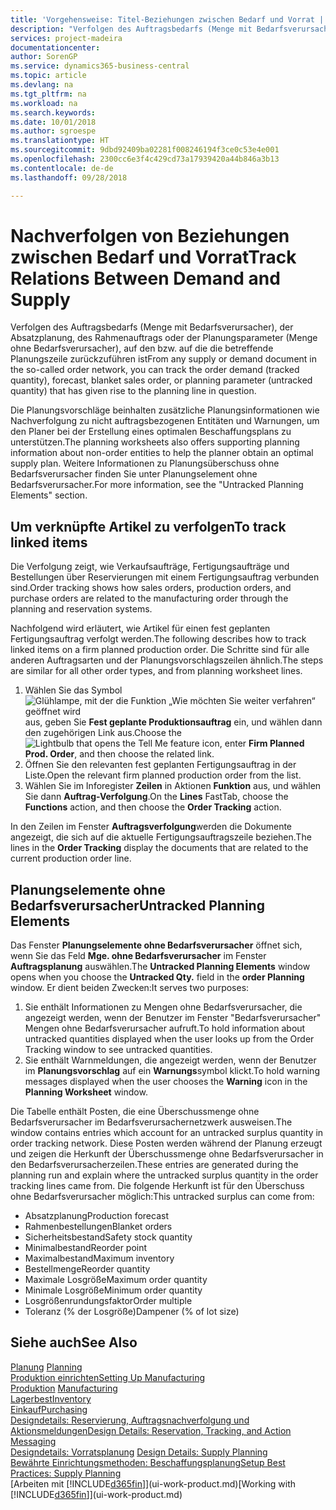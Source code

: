 ```yaml
---
title: 'Vorgehensweise: Titel-Beziehungen zwischen Bedarf und Vorrat | Microsoft Docs'
description: "Verfolgen des Auftragsbedarfs (Menge mit Bedarfsverursacher), der Absatzplanung, des Rahmenauftrags oder der Planungsparameter (Menge ohne Bedarfsverursacher), auf den bzw. auf die die betreffende Planungszeile zurückzuführen ist"
services: project-madeira
documentationcenter: 
author: SorenGP
ms.service: dynamics365-business-central
ms.topic: article
ms.devlang: na
ms.tgt_pltfrm: na
ms.workload: na
ms.search.keywords: 
ms.date: 10/01/2018
ms.author: sgroespe
ms.translationtype: HT
ms.sourcegitcommit: 9dbd92409ba02281f008246194f3ce0c53e4e001
ms.openlocfilehash: 2300cc6e3f4c429cd73a17939420a44b846a3b13
ms.contentlocale: de-de
ms.lasthandoff: 09/28/2018

---
```

# <a name="track-relations-between-demand-and-supply"></a><span data-ttu-id="13b41-103">Nachverfolgen von Beziehungen zwischen Bedarf und Vorrat</span><span class="sxs-lookup"><span data-stu-id="13b41-103">Track Relations Between Demand and Supply</span></span>
<span data-ttu-id="13b41-104">Verfolgen des Auftragsbedarfs (Menge mit Bedarfsverursacher), der Absatzplanung, des Rahmenauftrags oder der Planungsparameter (Menge ohne Bedarfsverursacher), auf den bzw. auf die die betreffende Planungszeile zurückzuführen ist</span><span class="sxs-lookup"><span data-stu-id="13b41-104">From any supply or demand document in the so-called order network, you can track the order demand (tracked quantity), forecast, blanket sales order, or planning parameter (untracked quantity) that has given rise to the planning line in question.</span></span>

<span data-ttu-id="13b41-105">Die Planungsvorschläge beinhalten zusätzliche Planungsinformationen wie  Nachverfolgung zu nicht auftragsbezogenen Entitäten und  Warnungen, um den Planer bei der Erstellung eines optimalen Beschaffungsplans zu unterstützen.</span><span class="sxs-lookup"><span data-stu-id="13b41-105">The planning worksheets also offers supporting planning information about non-order entities to help the planner obtain an optimal supply plan.</span></span> <span data-ttu-id="13b41-106">Weitere Informationen zu Planungsüberschuss ohne Bedarfsverursacher finden Sie unter  Planungselement ohne Bedarfsverursacher.</span><span class="sxs-lookup"><span data-stu-id="13b41-106">For more information, see the "Untracked Planning Elements" section.</span></span>

## <a name="to-track-linked-items"></a><span data-ttu-id="13b41-107">Um verknüpfte Artikel zu verfolgen</span><span class="sxs-lookup"><span data-stu-id="13b41-107">To track linked items</span></span>
<span data-ttu-id="13b41-108">Die Verfolgung zeigt, wie Verkaufsaufträge, Fertigungsaufträge und Bestellungen über Reservierungen mit einem Fertigungsauftrag verbunden sind.</span><span class="sxs-lookup"><span data-stu-id="13b41-108">Order tracking shows how sales orders, production orders, and purchase orders are related to the manufacturing order through the planning and reservation systems.</span></span>

<span data-ttu-id="13b41-109">Nachfolgend wird erläutert, wie Artikel für einen fest geplanten Fertigungsauftrag verfolgt werden.</span><span class="sxs-lookup"><span data-stu-id="13b41-109">The following describes how to track linked items on a firm planned production order.</span></span> <span data-ttu-id="13b41-110">Die Schritte sind für alle anderen Auftragsarten und der Planungsvorschlagszeilen ähnlich.</span><span class="sxs-lookup"><span data-stu-id="13b41-110">The steps are similar for all other order types, and from planning worksheet lines.</span></span>

1. <span data-ttu-id="13b41-111">Wählen Sie das Symbol ![Glühlampe, mit der die Funktion „Wie möchten Sie weiter verfahren“ geöffnet wird](media/ui-search/search_small.png "Wie möchten Sie weiter verfahren?") aus, geben Sie **Fest geplante Produktionsauftrag** ein, und wählen dann den zugehörigen Link aus.</span><span class="sxs-lookup"><span data-stu-id="13b41-111">Choose the ![Lightbulb that opens the Tell Me feature](media/ui-search/search_small.png "Tell me what you want to do") icon, enter **Firm Planned Prod. Order**, and then choose the related link.</span></span>
2. <span data-ttu-id="13b41-112">Öffnen Sie den relevanten fest geplanten Fertigungsauftrag in der Liste.</span><span class="sxs-lookup"><span data-stu-id="13b41-112">Open the relevant firm planned production order from the list.</span></span>
3. <span data-ttu-id="13b41-113">Wählen Sie im Inforegister **Zeilen** in Aktionen **Funktion** aus, und wählen Sie dann **Auftrag-Verfolgung**.</span><span class="sxs-lookup"><span data-stu-id="13b41-113">On the **Lines** FastTab, choose the **Functions** action, and then choose the **Order Tracking** action.</span></span>

<span data-ttu-id="13b41-114">In den Zeilen im Fenster  **Auftragsverfolgung**werden die Dokumente angezeigt, die sich auf die aktuelle Fertigungsauftragszeile beziehen.</span><span class="sxs-lookup"><span data-stu-id="13b41-114">The lines in the **Order Tracking** display the documents that are related to the current production order line.</span></span>

## <a name="untracked-planning-elements"></a><span data-ttu-id="13b41-115">Planungselemente ohne Bedarfsverursacher</span><span class="sxs-lookup"><span data-stu-id="13b41-115">Untracked Planning Elements</span></span>
<span data-ttu-id="13b41-116">Das Fenster **Planungselemente ohne Bedarfsverursacher** öffnet sich, wenn Sie das Feld **Mge. ohne Bedarfsverursacher** im Fenster **Auftragsplanung** auswählen.</span><span class="sxs-lookup"><span data-stu-id="13b41-116">The **Untracked Planning Elements** window opens when you choose the **Untracked Qty.** field in the **order Planning** window.</span></span> <span data-ttu-id="13b41-117">Er dient beiden Zwecken:</span><span class="sxs-lookup"><span data-stu-id="13b41-117">It serves two purposes:</span></span>

1. <span data-ttu-id="13b41-118">Sie enthält Informationen zu Mengen ohne Bedarfsverursacher, die angezeigt werden, wenn der Benutzer im Fenster "Bedarfsverursacher" Mengen ohne Bedarfsverursacher aufruft.</span><span class="sxs-lookup"><span data-stu-id="13b41-118">To hold information about untracked quantities displayed when the user looks up from the Order Tracking window to see untracked quantities.</span></span>
2. <span data-ttu-id="13b41-119">Sie enthält Warnmeldungen, die angezeigt werden, wenn der Benutzer im **Planungsvorschlag** auf ein **Warnungs**symbol klickt.</span><span class="sxs-lookup"><span data-stu-id="13b41-119">To hold warning messages displayed when the user chooses the **Warning** icon in the **Planning Worksheet** window.</span></span>

<span data-ttu-id="13b41-120">Die Tabelle enthält Posten, die eine Überschussmenge ohne Bedarfsverursacher im Bedarfsverursachernetzwerk ausweisen.</span><span class="sxs-lookup"><span data-stu-id="13b41-120">The window contains entries which account for an untracked surplus quantity in order tracking network.</span></span> <span data-ttu-id="13b41-121">Diese Posten werden während der Planung erzeugt und zeigen die Herkunft der Überschussmenge ohne Bedarfsverursacher in den Bedarfsverursacherzeilen.</span><span class="sxs-lookup"><span data-stu-id="13b41-121">These entries are generated during the planning run and explain where the untracked surplus quantity in the order tracking lines came from.</span></span> <span data-ttu-id="13b41-122">Die folgende Herkunft ist für den Überschuss ohne Bedarfsverursacher möglich:</span><span class="sxs-lookup"><span data-stu-id="13b41-122">This untracked surplus can come from:</span></span>

- <span data-ttu-id="13b41-123">Absatzplanung</span><span class="sxs-lookup"><span data-stu-id="13b41-123">Production forecast</span></span>
- <span data-ttu-id="13b41-124">Rahmenbestellungen</span><span class="sxs-lookup"><span data-stu-id="13b41-124">Blanket orders</span></span>
- <span data-ttu-id="13b41-125">Sicherheitsbestand</span><span class="sxs-lookup"><span data-stu-id="13b41-125">Safety stock quantity</span></span>
- <span data-ttu-id="13b41-126">Minimalbestand</span><span class="sxs-lookup"><span data-stu-id="13b41-126">Reorder point</span></span>
- <span data-ttu-id="13b41-127">Maximalbestand</span><span class="sxs-lookup"><span data-stu-id="13b41-127">Maximum inventory</span></span>
- <span data-ttu-id="13b41-128">Bestellmenge</span><span class="sxs-lookup"><span data-stu-id="13b41-128">Reorder quantity</span></span>
- <span data-ttu-id="13b41-129">Maximale Losgröße</span><span class="sxs-lookup"><span data-stu-id="13b41-129">Maximum order quantity</span></span>
- <span data-ttu-id="13b41-130">Minimale Losgröße</span><span class="sxs-lookup"><span data-stu-id="13b41-130">Minimum order quantity</span></span>
- <span data-ttu-id="13b41-131">Losgrößenrundungsfaktor</span><span class="sxs-lookup"><span data-stu-id="13b41-131">Order multiple</span></span>
- <span data-ttu-id="13b41-132">Toleranz (% der Losgröße)</span><span class="sxs-lookup"><span data-stu-id="13b41-132">Dampener (% of lot size)</span></span>

## <a name="see-also"></a><span data-ttu-id="13b41-133">Siehe auch</span><span class="sxs-lookup"><span data-stu-id="13b41-133">See Also</span></span>  
<span data-ttu-id="13b41-134">[Planung](production-planning.md) </span><span class="sxs-lookup"><span data-stu-id="13b41-134">[Planning](production-planning.md) </span></span>  
[<span data-ttu-id="13b41-135">Produktion einrichten</span><span class="sxs-lookup"><span data-stu-id="13b41-135">Setting Up Manufacturing</span></span>](production-configure-production-processes.md)  
<span data-ttu-id="13b41-136">[Produktion](production-manage-manufacturing.md)  </span><span class="sxs-lookup"><span data-stu-id="13b41-136">[Manufacturing](production-manage-manufacturing.md)  </span></span>  
[<span data-ttu-id="13b41-137">Lagerbest</span><span class="sxs-lookup"><span data-stu-id="13b41-137">Inventory</span></span>](inventory-manage-inventory.md)  
[<span data-ttu-id="13b41-138">Einkauf</span><span class="sxs-lookup"><span data-stu-id="13b41-138">Purchasing</span></span>](purchasing-manage-purchasing.md)  
[<span data-ttu-id="13b41-139">Designdetails: Reservierung, Auftragsnachverfolgung und Aktionsmeldungen</span><span class="sxs-lookup"><span data-stu-id="13b41-139">Design Details: Reservation, Tracking, and Action Messaging</span></span>](design-details-reservation-order-tracking-and-action-messaging.md)  
<span data-ttu-id="13b41-140">[Designdetails: Vorratsplanung](design-details-supply-planning.md) </span><span class="sxs-lookup"><span data-stu-id="13b41-140">[Design Details: Supply Planning](design-details-supply-planning.md) </span></span>  
[<span data-ttu-id="13b41-141">Bewährte Einrichtungsmethoden: Beschaffungsplanung</span><span class="sxs-lookup"><span data-stu-id="13b41-141">Setup Best Practices: Supply Planning</span></span>](setup-best-practices-supply-planning.md)  
<span data-ttu-id="13b41-142">[Arbeiten mit [!INCLUDE[d365fin](includes/d365fin_md.md)]](ui-work-product.md)</span><span class="sxs-lookup"><span data-stu-id="13b41-142">[Working with [!INCLUDE[d365fin](includes/d365fin_md.md)]](ui-work-product.md)</span></span>

